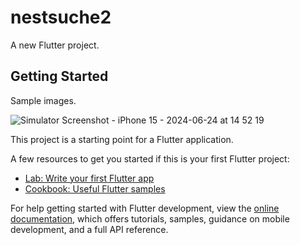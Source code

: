 # nestsuche2

A new Flutter project.

## Getting Started
Sample images.

![Simulator Screenshot - iPhone 15 - 2024-06-24 at 14 52 19](https://github.com/Anadishubh/Real_estate_app/assets/61245240/757e06ce-9286-4bc9-b811-1728bcdbadb6)

This project is a starting point for a Flutter application.

A few resources to get you started if this is your first Flutter project:

- [Lab: Write your first Flutter app](https://docs.flutter.dev/get-started/codelab)
- [Cookbook: Useful Flutter samples](https://docs.flutter.dev/cookbook)

For help getting started with Flutter development, view the
[online documentation](https://docs.flutter.dev/), which offers tutorials,
samples, guidance on mobile development, and a full API reference.
